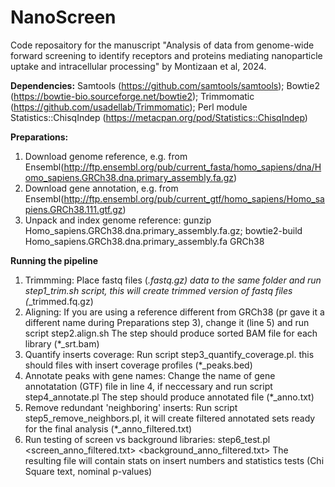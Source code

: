 # NanoScreen
Code reposaitory for the manuscript "Analysis of data from genome-wide forward screening to identify receptors and proteins mediating nanoparticle
uptake and intracellular processing" by Montizaan et al, 2024.

**Dependencies:**
Samtools (https://github.com/samtools/samtools);
Bowtie2 (https://bowtie-bio.sourceforge.net/bowtie2);
Trimmomatic (https://github.com/usadellab/Trimmomatic);
Perl module Statistics::ChisqIndep (https://metacpan.org/pod/Statistics::ChisqIndep)

**Preparations:**
1. Download genome reference, e.g. from Ensembl(http://ftp.ensembl.org/pub/current_fasta/homo_sapiens/dna/Homo_sapiens.GRCh38.dna.primary_assembly.fa.gz)
2. Download gene annotation, e.g. from Ensembl(http://ftp.ensembl.org/pub/current_gtf/homo_sapiens/Homo_sapiens.GRCh38.111.gtf.gz)
3. Unpack and index genome reference: gunzip Homo_sapiens.GRCh38.dna.primary_assembly.fa.gz; bowtie2-build Homo_sapiens.GRCh38.dna.primary_assembly.fa GRCh38

**Running the pipeline**
1. Trimmming: Place fastq files (*.fastq.gz) data to the same folder and run step1_trim.sh script, this will create trimmed version of fastq files (*_trimmed.fq.gz)
2. Aligning: If you are using a reference different from GRCh38 (pr gave it a different name during Preparations step 3), change it (line 5) and run script step2.align.sh The step should produce sorted BAM file for each library (*_srt.bam)
3. Quantify inserts coverage: Run script step3_quantify_coverage.pl. this should files with insert coverage profiles (*_peaks.bed)
4. Annotate peaks with gene names: Change the name of gene annotatation (GTF) file in line 4, if neccessary and run script step4_annotate.pl The step should produce annotated file (*_anno.txt)
5. Remove redundant 'neighboring' inserts: Run script step5_remove_neighbors.pl, it will create filtered annotated sets ready for the final analysis (*_anno_filtered.txt)
6. Run testing of screen vs background libraries: step6_test.pl <screen_anno_filtered.txt> <background_anno_filtered.txt> The resulting file will contain stats on insert numbers and statistics tests (Chi Square text, nominal p-values)




